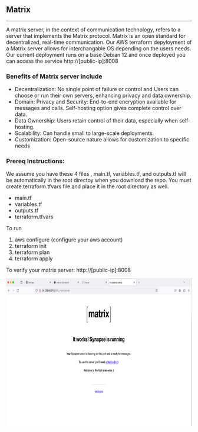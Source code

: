 ## Matrix
---------------------------
A matrix server, in the context of communication technology, refers to a server that implements the Matrix protocol. 
Matrix is an open standard for decentralized, real-time communication. Our AWS terraform depyloyment of a Matrix server allows
for interchangable OS depending on the users needs. Our current deployment runs on a base Debian 12 and once deployed you can access
the service http://[public-ip]:8008

### Benefits of Matrix server include

 - Decentralization: No single point of failure or control and Users can choose or run their own servers, enhancing privacy and data ownership.
 - Domain: Privacy and Security: End-to-end encryption available for messages and calls. Self-hosting option gives complete control over data.
 - Data Ownership: Users retain control of their data, especially when self-hosting.
 - Scalability: Can handle small to large-scale deployments.
 - Customization: Open-source nature allows for customization to specific needs

### Prereq Instructions:
We assume you have these 4 files , main.tf, variables.tf, and outputs.tf will be automatically in the root directoy when you download the repo. You must create terraform.tfvars file and place it in the root directory as well.

 - main.tf
 - variables.tf
 - outputs.tf
 - terraform.tfvars

To run

1) aws configure (configure your aws account)
2) terraform init
3) terraform plan
4) terraform apply

To verify your matrix server: http://[public-ip]:8008

<div align="center">
  <a href="">
    <img src="../../documentation/images/matrix.png" alt="Logo" width="800" height="400">
  </a>
  <br />
  <br />
</div>
